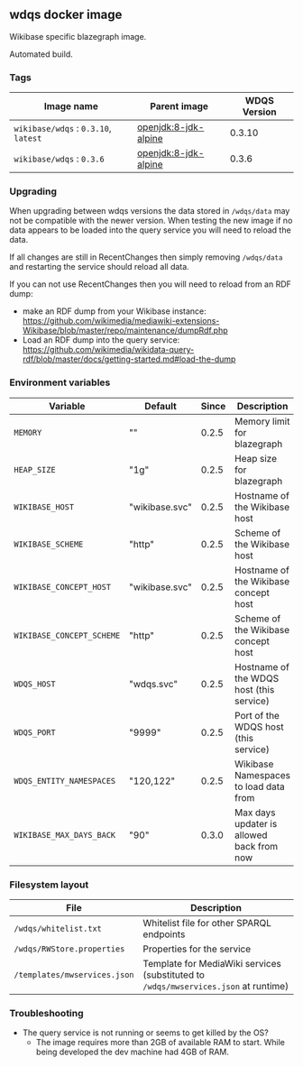 ## wdqs docker image

Wikibase specific blazegraph image.

Automated build.

### Tags

Image name                              | Parent image             | WDQS Version
--------------------------------------- | ------------------------ | --------------
`wikibase/wdqs` : `0.3.10`, `latest`    | [openjdk:8-jdk-alpine](https://hub.docker.com/_/openjdk/) | 0.3.10
`wikibase/wdqs` : `0.3.6`               | [openjdk:8-jdk-alpine](https://hub.docker.com/_/openjdk/) | 0.3.6

### Upgrading

When upgrading between wdqs versions the data stored in `/wdqs/data` may not be compatible with the newer version.
When testing the new image if no data appears to be loaded into the query service you will need to reload the data.

If all changes are still in RecentChanges then simply removing `/wdqs/data` and restarting the service should reload all data.

If you can not use RecentChanges then you will need to reload from an RDF dump:
 - make an RDF dump from your Wikibase instance: https://github.com/wikimedia/mediawiki-extensions-Wikibase/blob/master/repo/maintenance/dumpRdf.php
 - Load an RDF dump into the query service: https://github.com/wikimedia/wikidata-query-rdf/blob/master/docs/getting-started.md#load-the-dump

### Environment variables

Variable                 | Default            | Since   | Description
-------------------------|  ------------------| --------| ----------
`MEMORY`                 | ""                 | 0.2.5   | Memory limit for blazegraph
`HEAP_SIZE`              | "1g"               | 0.2.5   | Heap size for blazegraph
`WIKIBASE_HOST`          | "wikibase.svc"     | 0.2.5   | Hostname of the Wikibase host
`WIKIBASE_SCHEME`        | "http"             | 0.2.5   | Scheme of the Wikibase host
`WIKIBASE_CONCEPT_HOST`          | "wikibase.svc"     | 0.2.5   | Hostname of the Wikibase concept host
`WIKIBASE_CONCEPT_SCHEME`        | "http"             | 0.2.5   | Scheme of the Wikibase concept host
`WDQS_HOST`              | "wdqs.svc"         | 0.2.5   | Hostname of the WDQS host (this service)
`WDQS_PORT`              | "9999"             | 0.2.5   | Port of the WDQS host (this service)
`WDQS_ENTITY_NAMESPACES` | "120,122"          | 0.2.5   | Wikibase Namespaces to load data from
`WIKIBASE_MAX_DAYS_BACK` | "90"               | 0.3.0   | Max days updater is allowed back from now


### Filesystem layout

File                              | Description
--------------------------------- | ------------------------------------------------------------------------------
`/wdqs/whitelist.txt`             | Whitelist file for other SPARQL endpoints
`/wdqs/RWStore.properties`        | Properties for the service
`/templates/mwservices.json`      | Template for MediaWiki services (substituted to `/wdqs/mwservices.json` at runtime)

### Troubleshooting

* The query service is not running or seems to get killed by the OS?
  * The image requires more than 2GB of available RAM to start. While being developed the dev machine had 4GB of RAM.
